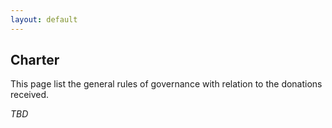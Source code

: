 ```yaml
---
layout: default
---
```


## Charter

This page list the general rules of governance with relation to the donations received.

_TBD_

